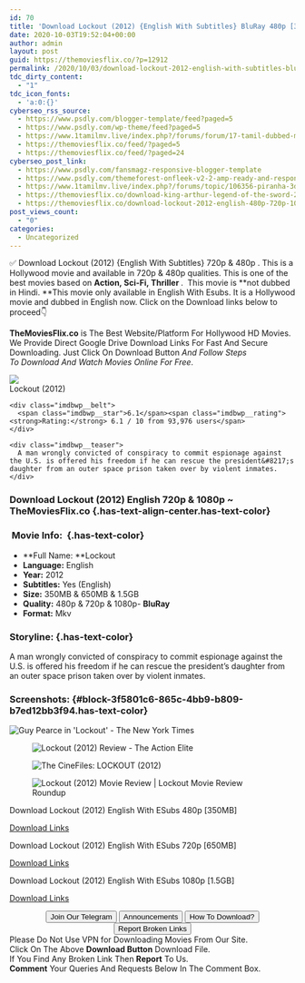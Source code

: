 ```yaml
---
id: 70
title: 'Download Lockout (2012) {English With Subtitles} BluRay 480p [350MB] || 720p [650MB] || 1080p [1.5GB]'
date: 2020-10-03T19:52:04+00:00
author: admin
layout: post
guid: https://themoviesflix.co/?p=12912
permalink: /2020/10/03/download-lockout-2012-english-with-subtitles-bluray-480p-350mb-720p-650mb-1080p-1-5gb/
tdc_dirty_content:
  - "1"
tdc_icon_fonts:
  - 'a:0:{}'
cyberseo_rss_source:
  - https://www.psdly.com/blogger-template/feed?paged=5
  - https://www.psdly.com/wp-theme/feed?paged=5
  - https://www.1tamilmv.live/index.php?/forums/forum/17-tamil-dubbed-movies.xml/
  - https://themoviesflix.co/feed/?paged=5
  - https://themoviesflix.co/feed/?paged=24
cyberseo_post_link:
  - https://www.psdly.com/fansmagz-responsive-blogger-template
  - https://www.psdly.com/themeforest-onfleek-v2-2-amp-ready-and-responsive-magazine-theme-16039200
  - https://www.1tamilmv.live/index.php?/forums/topic/106356-piranha-3d-20101080pamznweb-dlx264tamtelhinengaac20esub-39gb-gofile/
  - https://themoviesflix.co/download-king-arthur-legend-of-the-sword-2017-hindi-english-480p-720p-1080p/
  - https://themoviesflix.co/download-lockout-2012-english-480p-720p-1080p/
post_views_count:
  - "0"
categories:
  - Uncategorized
---
```

✅ Download Lockout (2012)&nbsp;{English With Subtitles} 720p&nbsp;&&nbsp;480p&nbsp;. This is a Hollywood movie and available in&nbsp;720p&nbsp;&&nbsp;480p&nbsp;qualities. This is one of the best movies based on&nbsp;**Action,&nbsp;Sci-Fi,&nbsp;Thriller&nbsp;**.&nbsp;&nbsp;This movie is&nbsp;**not dubbed in&nbsp;Hindi.&nbsp;**This movie only available in English With Esubs. It is a Hollywood movie and dubbed in English now.&nbsp;Click on the Download links below to proceed👇

**TheMoviesFlix.co**&nbsp;is The Best Website/Platform For Hollywood HD Movies. We Provide Direct Google Drive Download Links For Fast And Secure Downloading. Just Click On Download Button&nbsp;_And Follow Steps To&nbsp;Download And Watch Movies Online For Free_.

<div class="imdbwp imdbwp--movie dark">
  <div class="imdbwp__thumb">
    <a class="imdbwp__link" target="_blank" title="Lockout" href="https://www.imdb.com/title/tt1592525/" rel="nofollow noopener noreferrer"><img class="imdbwp__img" src="https://m.media-amazon.com/images/M/MV5BOWNiNjY5YjctNzk5ZS00NzRmLWE3ZDUtNmMyZGMxYzk5ODU4XkEyXkFqcGdeQXVyNzI1NzMxNzM@._V1_SX300.jpg" /></a>
  </div>
  
  <div class="imdbwp__content">
    <div class="imdbwp__header">
      <span class="imdbwp__title">Lockout</span> (2012)
    </div>
    
    <div class="imdbwp__belt">
      <span class="imdbwp__star">6.1</span><span class="imdbwp__rating"><strong>Rating:</strong> 6.1 / 10 from 93,976 users</span>
    </div>
    
    <div class="imdbwp__teaser">
      A man wrongly convicted of conspiracy to commit espionage against the U.S. is offered his freedom if he can rescue the president&#8217;s daughter from an outer space prison taken over by violent inmates.
    </div>
  </div>
</div>

### Download Lockout (2012) English 720p & 1080p ~ TheMoviesFlix.co {.has-text-align-center.has-text-color}

### &nbsp;Movie Info:&nbsp; {.has-text-color}

  * **Full Name:&nbsp;**Lockout
  * **Language:**&nbsp;English
  * **Year:**&nbsp;2012
  * **Subtitles:**&nbsp;Yes (English)
  * **Size:**&nbsp;350MB & 650MB & 1.5GB
  * **Quality:**&nbsp;480p & 720p & 1080p-&nbsp;**BluRay**
  * **Format:**&nbsp;Mkv

### Storyline: {.has-text-color}

A man wrongly convicted of conspiracy to commit espionage against the U.S. is offered his freedom if he can rescue the president’s daughter from an outer space prison taken over by violent inmates.

### Screenshots: {#block-3f5801c6-865c-4bb9-b809-b7ed12bb3f94.has-text-color}<figure class="wp-block-image alignwide">

![Guy Pearce in 'Lockout' - The New York Times](https://static01.nyt.com/images/2012/04/13/arts/13LOCKOUT_SPAN/13LOCKOUT_SPAN-articleLarge.jpg?quality=90&auto=webp) </figure> <figure class="wp-block-image alignwide">![Lockout (2012) Review - The Action Elite](https://theactionelite.com/wp-content/uploads/2018/12/lockout1.jpg)</figure> <figure class="wp-block-image alignwide">![The CineFiles: LOCKOUT (2012)](https://1.bp.blogspot.com/-_L-GxYFTi6Y/W4Boddi7NPI/AAAAAAAALvM/h6H53z6uxU8mBh1JoYUjQC34i2H8cC3zQCLcBGAs/s1600/lockout-0.jpg)</figure> <figure class="wp-block-image alignwide">![Lockout (2012) Movie Review | Lockout Movie Review Roundup](https://www.this-is-cool.co.uk/wp-content/uploads/2012/07/lockout-scifi-review.jpg)</figure> 

<p class="has-text-align-center has-text-color has-medium-font-size">
  Download Lockout (2012) English With ESubs 480p [350MB]
</p>

<span class="mb-center maxbutton-3-center"><span class="maxbutton-3-container mb-container"><a class="maxbutton-3 maxbutton maxbutton-post-button" target="_blank" rel="nofollow noopener noreferrer" href="https://coinquint.com/a11958/"><span class="mb-text">Download Links</span></a></span></span>

<p class="has-text-align-center has-text-color has-medium-font-size">
  Download Lockout (2012) English With ESubs 720p [650MB]
</p>

<span class="mb-center maxbutton-3-center"><span class="maxbutton-3-container mb-container"><a class="maxbutton-3 maxbutton maxbutton-post-button" target="_blank" rel="nofollow noopener noreferrer" href="https://coinquint.com/a11960/"><span class="mb-text">Download Links</span></a></span></span>

<p class="has-text-align-center has-text-color has-medium-font-size">
  Download Lockout (2012) English With ESubs 1080p [1.5GB]
</p>

<span class="mb-center maxbutton-3-center"><span class="maxbutton-3-container mb-container"><a class="maxbutton-3 maxbutton maxbutton-post-button" target="_blank" rel="nofollow noopener noreferrer" href="https://coinquint.com/a11962/"><span class="mb-text">Download Links</span></a></span></span>

<center>
</center>

<center>
  <a href="https://t.me/themoviesflixcom" target="_blank" data-wpel-link="external" rel="nofollow external noopener noreferrer"><button class="button button5">Join Our Telegram</button></a> <a href="https://themoviesflix.co/download-lockout-2012-english-480p-720p-1080p/#" target="_blank" data-wpel-link="external" rel="nofollow external noopener noreferrer"><button class="button button5">Announcements</button></a> <a href="https://themoviesflix.com/how-to-download/" target="_blank" data-wpel-link="external" rel="nofollow external noopener noreferrer"><button class="button button5">How To Download?</button></a> <a href="https://themoviesflix.co/download-lockout-2012-english-480p-720p-1080p/#" target="_blank" data-wpel-link="external" rel="nofollow external noopener noreferrer"><button class="button button5">Report Broken Links</button></a>
</center>

<div class="alert alert-danger">
  Please Do Not Use VPN for Downloading Movies From Our Site.
</div>

<div class="alert alert-success">
  Click On The Above <strong>Download Button</strong> Download File.
</div>

<div class="alert alert-warning">
  If You Find Any Broken Link Then <strong>Report</strong> To Us.
</div>

<div class="alert alert-info">
  <strong>Comment</strong> Your Queries And Requests Below In The Comment Box.
</div>